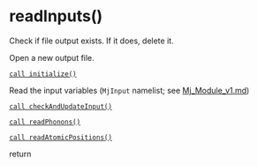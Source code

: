 # readInputs()

Check if file output exists. If it does, delete it.

Open a new output file.

[`call initialize()`](initialize.md)

Read the input variables (`MjInput` namelist; see [Mj_Module_v1.md](Mj_Module_v1.md))

[`call checkAndUpdateInput()`](checkAndUpdateInput.md)

[`call readPhonons()`](readPhonons.md)

[`call readAtomicPositions()`](readAtomicPositions.md)
    
return

